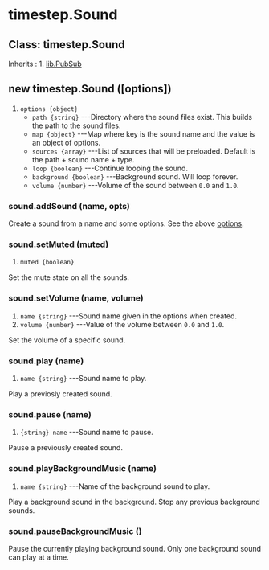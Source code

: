 # timestep.Sound

## Class: timestep.Sound

Inherits
:    1. [lib.PubSub](./lib-pubsub.html)

## new timestep.Sound ([options])
1. `options {object}`
	* `path {string}` ---Directory where the sound files exist. This builds the path to the sound files.
	* `map {object}` ---Map where key is the sound name and the value is an object of options.
	* `sources {array}` ---List of sources that will be preloaded. Default is the path + sound name + type.
	* `loop {boolean}` ---Continue looping the sound.
	* `background {boolean}` ---Background sound. Will loop forever.
	* `volume {number}` ---Volume of the sound between `0.0` and `1.0`.

### sound.addSound (name, opts)

Create a sound from a name and some options. See the above [options](#options).

### sound.setMuted (muted)
1. `muted {boolean}`

Set the mute state on all the sounds.

### sound.setVolume (name, volume)
1. `name {string}` ---Sound name given in the options when created.
2. `volume {number}` ---Value of the volume between `0.0` and `1.0`.

Set the volume of a specific sound.

### sound.play (name)
1. `name {string}` ---Sound name to play.

Play a previosly created sound.

### sound.pause (name)
1. `{string} name` ---Sound name to pause.

Pause a previously created sound.

### sound.playBackgroundMusic (name)
1. `name {string}` ---Name of the background sound to play.

Play a background sound in the background. Stop any previous
background sounds.

### sound.pauseBackgroundMusic ()

Pause the currently playing background sound. Only one background sound can play at a time.
